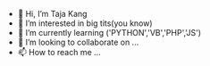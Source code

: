 - 👋 Hi, I’m Taja Kang
- 👀 I’m interested in big tits(you know)
- 🌱 I’m currently learning ('PYTHON','VB','PHP','JS')
- 💞️ I’m looking to collaborate on ...
- 📫 How to reach me ...

<!---
blood20001763/blood20001763 is a ✨ special ✨ repository because its `README.md` (this file) appears on your GitHub profile.
You can click the Preview link to take a look at your changes.
--->
